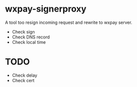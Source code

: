 # wxpay-signerproxy
A tool too resign incoming request and rewrite to wxpay server.

- Check sign
- Check DNS record
- Check local time

# TODO

- Check delay
- Check cert
